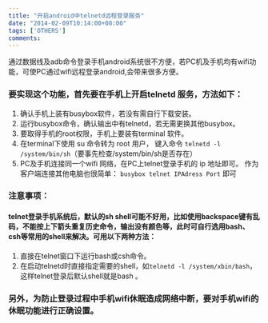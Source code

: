 ```yaml
---
title: "开启android中telnetd远程登录服务"
date: "2014-02-09T10:14:00+08:00"
tags: ['OTHERS']
comments: 
---
```



通过数据线及adb命令登录手机android系统很不方便，若PC机及手机均有wifi功能，可使PC通过wifi远程登录android,会带来很多方便。

### 要实现这个功能，首先要在手机上开启telnetd 服务，方法如下：

1.  确认手机上装有busybox软件，若没有需自行下载安装。
2.  运行busybox命令，确认输出中有telnetd，若无需更换其他busybox。
3.  要取得手机的root权限，手机上要装有terminal 软件。
4.  在terminal下使用 su 命令转为 root 用户， 键入命令 `telnetd -l /system/bin/sh`（要事先检查/system/bin/sh是否存在）
5.  PC及手机连接同一个wifi 网络，在PC上telnet登录手机的 ip 地址即可。 作为客户端连接其他电脑也很简单： `busybox
telnet IPAdress Port` 即可

### 注意事项：

#### telnet登录手机系统后，默认的sh shell可能不好用，比如使用backspace键有乱码，不能按上下箭头重复历史命令，输出没有颜色等，此时可自行选用bash、csh等常用的shell来解决。可用以下两种方法：

1.  直接在telnet窗口下运行bash或csh命令。
2.  在启动telnetd时直接指定需要的shell，如`telnetd -l /system/xbin/bash`，这样telnet登录后默认shell就是bash 。

### 另外，为防止登录过程中手机wifi休眠造成网络中断，要对手机wifi的休眠功能进行正确设置。
